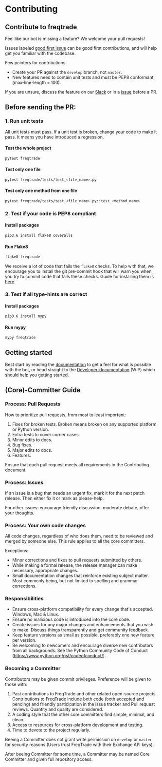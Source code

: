 # Contributing

## Contribute to freqtrade

Feel like our bot is missing a feature? We welcome your pull requests! 

Issues labeled [good first issue](https://github.com/freqtrade/freqtrade/labels/good%20first%20issue) can be good first contributions, and will help get you familiar with the codebase.

Few pointers for contributions:

- Create your PR against the `develop` branch, not `master`.
- New features need to contain unit tests and must be PEP8 conformant (max-line-length = 100).

If you are unsure, discuss the feature on our [Slack](https://join.slack.com/t/highfrequencybot/shared_invite/enQtMjQ5NTM0OTYzMzY3LWMxYzE3M2MxNDdjMGM3ZTYwNzFjMGIwZGRjNTc3ZGU3MGE3NzdmZGMwNmU3NDM5ZTNmM2Y3NjRiNzk4NmM4OGE)
or in a [issue](https://github.com/freqtrade/freqtrade/issues) before a PR.

## Before sending the PR:

### 1. Run unit tests

All unit tests must pass. If a unit test is broken, change your code to 
make it pass. It means you have introduced a regression.

#### Test the whole project

```bash
pytest freqtrade
```

#### Test only one file

```bash
pytest freqtrade/tests/test_<file_name>.py
```

#### Test only one method from one file

```bash
pytest freqtrade/tests/test_<file_name>.py::test_<method_name>
```

### 2. Test if your code is PEP8 compliant

#### Install packages

```bash
pip3.6 install flake8 coveralls
```

#### Run Flake8

```bash
flake8 freqtrade
```

We receive a lot of code that fails the `flake8` checks.
To help with that, we encourage you to install the git pre-commit 
hook that will warn you when you try to commit code that fails these checks. 
Guide for installing them is [here](http://flake8.pycqa.org/en/latest/user/using-hooks.html).

### 3. Test if all type-hints are correct

#### Install packages 

``` bash
pip3.6 install mypy
```

#### Run mypy

``` bash
mypy freqtrade
```

## Getting started

Best start by reading the [documentation](https://github.com/freqtrade/freqtrade/blob/develop/docs/index.md) to get a feel for what is possible with the bot, or head straight to the [Developer-documentation](https://github.com/freqtrade/freqtrade/blob/develop/docs/developer.md) (WIP) which should help you getting started.

## (Core)-Committer Guide

### Process: Pull Requests

How to prioritize pull requests, from most to least important:

1. Fixes for broken tests. Broken means broken on any supported platform or Python version.
1. Extra tests to cover corner cases.
1. Minor edits to docs.
1. Bug fixes.
1. Major edits to docs.
1. Features.

Ensure that each pull request meets all requirements in the Contributing document.

### Process: Issues

If an issue is a bug that needs an urgent fix, mark it for the next patch release.
Then either fix it or mark as please-help.

For other issues: encourage friendly discussion, moderate debate, offer your thoughts.

### Process: Your own code changes

All code changes, regardless of who does them, need to be reviewed and merged by someone else.
This rule applies to all the core committers.

Exceptions:

- Minor corrections and fixes to pull requests submitted by others.
- While making a formal release, the release manager can make necessary, appropriate changes.
- Small documentation changes that reinforce existing subject matter. Most commonly being, but not limited to spelling and grammar corrections.

### Responsibilities

- Ensure cross-platform compatibility for every change that's accepted. Windows, Mac & Linux.
- Ensure no malicious code is introduced into the core code.
- Create issues for any major changes and enhancements that you wish to make. Discuss things transparently and get community feedback.
- Keep feature versions as small as possible, preferably one new feature per version.
- Be welcoming to newcomers and encourage diverse new contributors from all backgrounds. See the Python Community Code of Conduct (https://www.python.org/psf/codeofconduct/).

### Becoming a Committer

Contributors may be given commit privileges. Preference will be given to those with:

1. Past contributions to FreqTrade and other related open-source projects. Contributions to FreqTrade include both code (both accepted and pending) and friendly participation in the issue tracker and Pull request reviews. Quantity and quality are considered.
1. A coding style that the other core committers find simple, minimal, and clean.
1. Access to resources for cross-platform development and testing.
1. Time to devote to the project regularly.

Beeing a Committer does not grant write permission on `develop` or `master` for security reasons (Users trust FreqTrade with their Exchange API keys).

After beeing Committer for some time, a Committer may be named Core Committer and given full repository access.
